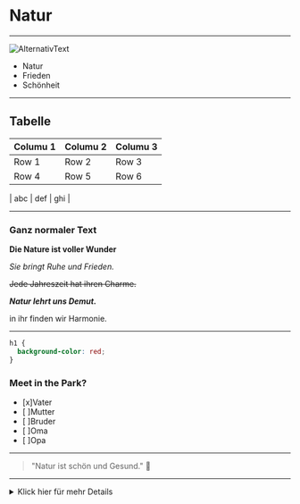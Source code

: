 # Natur

---


![AlternativText](https://www.fotowissen.eu/wp-content/uploads/2022/09/raus-in-die-natur-fotografieren-titelbild-7.jpg)


<!-- Die Natur schenkt Frieden und Schönheit-->




- Natur
- Frieden
- Schönheit

---

## Tabelle


Columu 1 | Columu 2 | Columu 3 |
|-----|-----|-----|
|Row 1| Row 2 | Row 3            |
|Row 4|Row 5 |Row 6|

| abc | def | ghi |

---
### Ganz normaler Text


**Die Nature ist voller Wunder**

_Sie bringt Ruhe und Frieden._

~~Jede Jahreszeit hat ihren Charme.~~

**_Natur lehrt uns Demut._**

in ihr finden wir Harmonie.

---

```css
h1 {
  background-color: red;
}
```

### Meet in the Park?


- [x]Vater
- [ ]Mutter
- [ ]Bruder
- [ ]Oma
- [ ]Opa
  
---

> "Natur ist schön und Gesund." :green_heart:



---



<details>
    <summary>Klick hier für mehr Details</summary>
    Öffnungszeiten mon-fr 10.00 - 19.00
  
</details>














